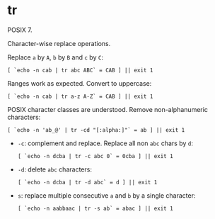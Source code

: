 # tr

POSIX 7.

Character-wise replace operations.

Replace `a` by `A`, `b` by `B` and `c` by `C`:

    [ `echo -n cab | tr abc ABC` = CAB ] || exit 1

Ranges work as expected. Convert to uppercase:

    [ `echo -n cab | tr a-z A-Z` = CAB ] || exit 1

POSIX character classes are understood. Remove non-alphanumeric characters:

    [ `echo -n 'ab_@' | tr -cd "[:alpha:]"` = ab ] || exit 1

-   `-c`: complement and replace. Replace all non `abc` chars by `d`:

        [ `echo -n dcba | tr -c abc 0` = 0cba ] || exit 1

-   `-d`: delete `abc` characters:

        [ `echo -n dcba | tr -d abc` = d ] || exit 1

-   `s`: replace multiple consecutive `a` and `b` by a single character:

        [ `echo -n aabbaac | tr -s ab` = abac ] || exit 1
